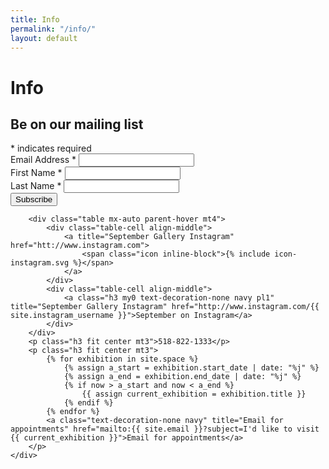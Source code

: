 ```yaml
---
title: Info
permalink: "/info/"
layout: default
---
```


<div class="pt1">
    <div class="col-11 mt3 mx-auto">
        <h1 class="hide">Info</h1>
        <!-- Begin MailChimp Signup Form -->
        <div class="clearfix">
            <form action="//septembergallery.us13.list-manage.com/subscribe/post?u=9541e75f42d936cad8f86d52c&amp;id=d4ed0b439e" method="post" id="mc-embedded-subscribe-form" name="mc-embedded-subscribe-form" class="validate" target="_blank" novalidate>
                <div class="col-12 sm-col-7 md-col-7 lg-col-6 mx-auto">
                    <h2 class="h3 regular mb0">Be on our mailing list</h2>
                    <div class="h6 right"><span class="">*</span> indicates required</div>
                    <div class="mt2">
                        <label for="mce-EMAIL">Email Address  <span class="">*</span>
                        </label>
                        <input type="email" value="" name="EMAIL" class="required input" id="mce-EMAIL">
                    </div>
                    <div class="">
                        <label for="mce-FNAME">First Name </label>  <span class="">*</span>
                        <input type="text" value="" name="FNAME" class="required input" id="mce-FNAME">
                    </div>
                    <div class="">
                        <label for="mce-LNAME">Last Name </label>  <span class="">*</span>
                        <input type="text" value="" name="LNAME" class="required input" id="mce-LNAME">
                    </div>
                    <div id="" class="clear">
                        <div class="response" id="mce-error-response" style="display:none"></div>
                        <div class="response" id="mce-success-response" style="display:none"></div>
                    </div>    <!-- real people should not fill this in and expect good things - do not remove this or risk form bot signups-->
                    <div style="position: absolute; left: -5000px;" aria-hidden="true"><input type="text" name="b_9541e75f42d936cad8f86d52c_d4ed0b439e" tabindex="-1" value=""></div>
                    <input type="submit" value="Subscribe" name="subscribe" id="" class="btn rounded white regular bg-navy">
                </div>
            </form>
        </div>
        <!--End mc_embed_signup-->

        <div class="table mx-auto parent-hover mt4">
            <div class="table-cell align-middle">
                <a title="September Gallery Instagram" href="htt://www.instagram.com">
                    <span class="icon inline-block">{% include icon-instagram.svg %}</span>
                </a>
            </div>
            <div class="table-cell align-middle">
                <a class="h3 my0 text-decoration-none navy pl1" title="September Gallery Instagram" href="http://www.instagram.com/{{ site.instagram_username }}">September on Instagram</a>
            </div>
        </div>
        <p class="h3 fit center mt3">518-822-1333</p>
        <p class="h3 fit center mt3">
            {% for exhibition in site.space %}
                {% assign a_start = exhibition.start_date | date: "%j" %}
                {% assign a_end = exhibition.end_date | date: "%j" %}
                {% if now > a_start and now < a_end %}
                    {{ assign current_exhibition = exhibition.title }}
                {% endif %}
            {% endfor %}
            <a class="text-decoration-none navy" title="Email for appointments" href="mailto:{{ site.email }}?subject=I'd like to visit {{ current_exhibition }}">Email for appointments</a>
        </p>
    </div>
</div>
